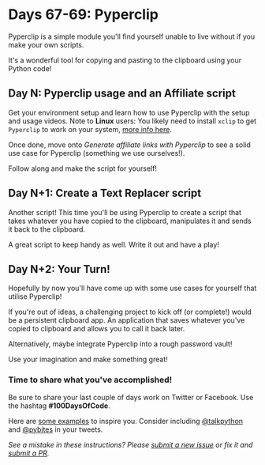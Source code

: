 # Days 67-69: Pyperclip

Pyperclip is a simple module you'll find yourself unable to live without if you make your own scripts.

It's a wonderful tool for copying and pasting to the clipboard using your Python code!


## Day N: Pyperclip usage and an Affiliate script

Get your environment setup and learn how to use Pyperclip with the setup and usage videos. Note to **Linux** users: You likely need to install `xclip` to get `Pyperclip` to work on your system, [more info here](https://github.com/talkpython/100daysofcode-with-python-course/issues/46).

Once done, move onto *Generate affiliate links with Pyperclip* to see a solid use case for Pyperclip (something we use ourselves!).

Follow along and make the script for yourself!


## Day N+1: Create a Text Replacer script

Another script! This time you'll be using Pyperclip to create a script that takes whatever you have copied to the clipboard, manipulates it and sends it back to the clipboard.

A great script to keep handy as well. Write it out and have a play!


## Day N+2: Your Turn!

Hopefully by now you'll have come up with some use cases for yourself that utilise Pyperclip!

If you're out of ideas, a challenging project to kick off (or complete!) would be a persistent clipboard app. An application that saves whatever you've copied to clipboard and allows you to call it back later.

Alternatively, maybe integrate Pyperclip into a rough password vault!

Use your imagination and make something great!


### Time to share what you've accomplished!

Be sure to share your last couple of days work on Twitter or Facebook. Use the hashtag **#100DaysOfCode**. 

Here are [some examples](https://twitter.com/search?q=%23100DaysOfCode) to inspire you. Consider including [@talkpython](https://twitter.com/talkpython) and [@pybites](https://twitter.com/pybites) in your tweets.

*See a mistake in these instructions? Please [submit a new issue](https://github.com/talkpython/100daysofcode-with-python-course/issues) or fix it and [submit a PR](https://github.com/talkpython/100daysofcode-with-python-course/pulls).*
